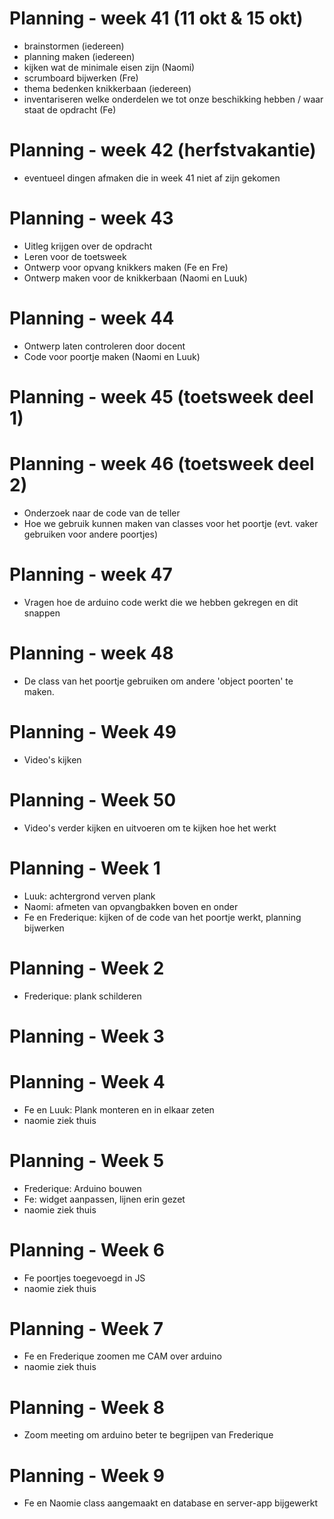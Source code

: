 # Planning - week 41 (11 okt & 15 okt)
- brainstormen (iedereen)
- planning maken (iedereen)
- kijken wat de minimale eisen zijn (Naomi)
- scrumboard bijwerken (Fre)
- thema bedenken knikkerbaan (iedereen)
- inventariseren welke onderdelen we tot onze beschikking hebben / waar staat de opdracht (Fe)


# Planning - week 42 (herfstvakantie)
- eventueel dingen afmaken die in week 41 niet af zijn gekomen 

# Planning - week 43
- Uitleg krijgen over de opdracht
- Leren voor de toetsweek
- Ontwerp voor opvang knikkers maken (Fe en Fre)
- Ontwerp maken voor de knikkerbaan (Naomi en Luuk)

# Planning - week 44
- Ontwerp laten controleren door docent 
- Code voor poortje maken (Naomi en Luuk)


# Planning - week 45 (toetsweek deel 1)

# Planning - week 46 (toetsweek deel 2)
- Onderzoek naar de code van de teller
- Hoe we gebruik kunnen maken van classes voor het poortje (evt. vaker gebruiken voor andere poortjes)

# Planning - week 47 
- Vragen hoe de arduino code werkt die we hebben gekregen en dit snappen

# Planning - week 48
- De class van het poortje gebruiken om andere 'object poorten' te maken. 

# Planning - Week 49
- Video's kijken

# Planning - Week 50
- Video's verder kijken en uitvoeren om te kijken hoe het werkt

# Planning - Week 1
- Luuk: achtergrond verven plank
- Naomi: afmeten van opvangbakken boven en onder
- Fe en Frederique: kijken of de code van het poortje werkt, planning bijwerken

# Planning - Week 2
- Frederique: plank schilderen

# Planning - Week 3

# Planning - Week 4
- Fe en Luuk: Plank monteren en in elkaar zeten
- naomie ziek thuis 

# Planning - Week 5
- Frederique: Arduino bouwen
- Fe: widget aanpassen, lijnen erin gezet
- naomie ziek thuis 

# Planning - Week 6
- Fe poortjes toegevoegd in JS
- naomie ziek thuis 

# Planning - Week 7
- Fe en Frederique zoomen me CAM over arduino
- naomie ziek thuis 

# Planning - Week 8
- Zoom meeting om arduino beter te begrijpen van Frederique

# Planning - Week 9
- Fe en Naomie class aangemaakt en database en server-app bijgewerkt 

